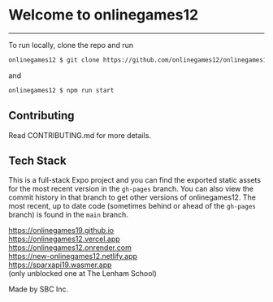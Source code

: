 # Welcome to onlinegames12
----
To run locally, clone the repo and run 
``` bash
onlinegames12 $ git clone https://github.com/onlinegames12/onlinegames12.github.io
```
and
``` bash
onlinegames12 $ npm run start
```

## Contributing

Read CONTRIBUTING.md for more details.

## Tech Stack
This is a full-stack Expo project and you can find the exported static assets for the most recent version in the `gh-pages` branch. You can also view the commit history in that branch to get other versions of onlinegames12. The most recent, up to date code (sometimes behind or ahead of the `gh-pages` branch) is found in the `main` branch.

https://onlinegames19.github.io <br>
https://onlinegames12.vercel.app <br>
https://onlinegames12.onrender.com <br>
https://new-onlinegames12.netlify.app <br>
https://sparxapi19.wasmer.app <br> (only unblocked one at The Lenham School)


Made by SBC Inc.
